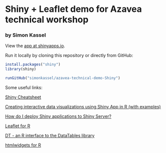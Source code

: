 # Shiny + Leaflet demo for Azavea technical workshop

### by Simon Kassel

View the [app at shinyapps.io](https://simonkassel.shinyapps.io/azavea_technical_demo_shiny/).

Run it locally by cloning this repository or directly from GitHub:

```R
install.packages("shiny")
library(shiny)

runGitHub("simonkassel/azavea-technical-demo-Shiny")
```

Some useful links:

[Shiny Cheatsheet](https://www.rstudio.com/wp-content/uploads/2015/02/shiny-cheatsheet.pdf)

[Creating interactive data visualizations using Shiny App in R (with examples)](https://www.analyticsvidhya.com/blog/2016/10/creating-interactive-data-visualization-using-shiny-app-in-r-with-examples/#two)

[How do I deploy Shiny applications to Shiny Server?](https://support.rstudio.com/hc/en-us/articles/221319028-How-do-I-deploy-Shiny-applications-to-Shiny-Server-)

[Leaflet for R](https://rstudio.github.io/leaflet/)

[DT - an R interface to the DataTables library](https://rstudio.github.io/DT/)

[htmlwidgets for R](http://www.htmlwidgets.org/)


